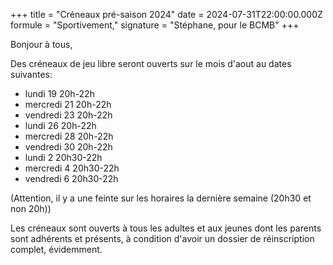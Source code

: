 +++
title = "Créneaux pré-saison 2024"
date = 2024-07-31T22:00:00.000Z
formule = "Sportivement,"
signature = "Stéphane, pour le BCMB"
+++

Bonjour à tous,

Des créneaux de jeu libre seront ouverts sur le mois d'aout au dates suivantes:

* lundi 19 20h-22h
* mercredi 21 20h-22h
* vendredi 23 20h-22h
* lundi 26 20h-22h
* mercredi 28 20h-22h
* vendredi 30 20h-22h
* lundi 2 20h30-22h
* mercredi 4 20h30-22h
* vendredi 6 20h30-22h

(Attention, il y a une feinte sur les horaires la dernière semaine (20h30 et non 20h))

Les créneaux sont ouverts à tous les adultes et aux jeunes dont les parents sont adhérents et présents, à condition d'avoir un dossier de réinscription complet, évidemment.
